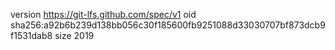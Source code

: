 version https://git-lfs.github.com/spec/v1
oid sha256:a92b6b239d138bb056c30f185600fb9251088d33030707bf873dcb9f1531dab8
size 2019
